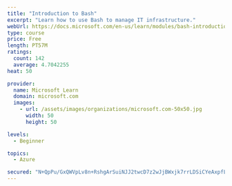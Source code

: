 ```yaml
---
title: "Introduction to Bash"
excerpt: "Learn how to use Bash to manage IT infrastructure."
webUrl: https://docs.microsoft.com/en-us/learn/modules/bash-introduction/
type: course
price: Free
length: PT57M
ratings:
  count: 142
  average: 4.7042255
heat: 50

provider:
  name: Microsoft Learn
  domain: microsoft.com
  images:
    - url: /assets/images/organizations/microsoft.com-50x50.jpg
      width: 50
      height: 50

levels:
  - Beginner

topics:
  - Azure

secured: "N+QpPu/GxQWVpLv8n+RshgArSuiNJJ2twcD7z2wJjBWxjk7rrLDSiCYeAxpfL8DXaIZeZVYcW5/z5DvzL5jONsdTu+OGn+tXZVROuoIfypJitJj6gbUMA5uFKhYbjtC4OGiHPuV1qkGObmowWe3riUwuS1msYQ3/Ab/rqvoOxcoDmcen770li0tj78SiS9mOUUK8ap4XFAUjDAoxvjVNbOb+/hGfnSYHFzosqF83t2P1Ed6RUrvW1GS7p7aCfFBGzgcfxq0xSwQ2Bh1pzstjD/DzMMn3oencrTaLunl99xy0fwq72J4gPXJC/RVM00OlUdsKEPTclZk51R3hxUy5xgF+JK9oqBxueK5HI+VgPMi6QfLkcxC2xZWUgSt9l/qPvsdVkTjXWkj0TqVlP8EyqZoItdXKQqBc2SzwhwDc7Hc=;nzUFaGj/WKnoPO8pQGEA7w=="
---
```


